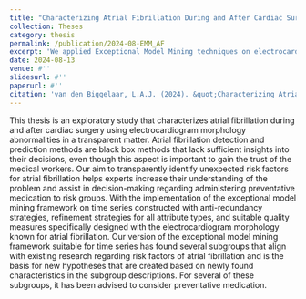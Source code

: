 ```yaml
---
title: "Characterizing Atrial Fibrillation During and After Cardiac Surgery: An Exceptional Model Mining Approach on ECG Morphology Abnormalities"
collection: Theses
category: thesis
permalink: /publication/2024-08-EMM_AF
excerpt: 'We applied Exceptional Model Mining techniques on electrocardiogram morphologies and electronic health records to identify subgroups of patients with an increased risk of Atrial Fibrillation.'
date: 2024-08-13
venue: #''
slidesurl: #'' 
paperurl: #''
citation: 'van den Biggelaar, L.A.J. (2024). &quot;Characterizing Atrial Fibrillation During and After Cardiac Surgery: An Exceptional Model Mining Approach on ECG Morphology Abnormalities&quot; <i>Master Thesis</i>.'
---
```



This thesis is an exploratory study that characterizes atrial fibrillation during and after cardiac surgery using electrocardiogram morphology abnormalities in a transparent matter. Atrial fibrillation detection and prediction methods are black box methods that lack sufficient insights into their decisions, even though this aspect is important to gain the trust of the medical workers. Our aim to transparently identify unexpected risk factors for atrial fibrillation helps experts increase their understanding of the problem and assist in decision-making regarding administering preventative medication to risk groups. With the implementation of the exceptional model mining framework on time series constructed with anti-redundancy strategies, refinement strategies for all attribute types, and suitable quality measures specifically designed with the electrocardiogram morphology known for atrial fibrillation. Our version of the exceptional model mining framework suitable for time series has found several subgroups that align with existing research regarding risk factors of atrial fibrillation and is the basis for new hypotheses that are created based on newly found characteristics in the subgroup descriptions. For several of these subgroups, it has been advised to consider preventative medication.